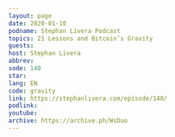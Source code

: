 ```yaml
---
layout: page
date: 2020-01-10
podname: Stephan Livera Podcast
topics: 21 Lessons and Bitcoin’s Gravity
guests: 
host: Stephan Livera
abbrev: 
sode: 140
star: 
lang: EN
code: gravity
link: https://stephanlivera.com/episode/140/
podlink: 
youtube: 
archive: https://archive.ph/WsDuo
---
```


